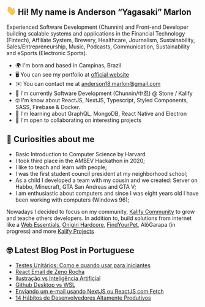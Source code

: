 <img src="https://github.com/tairosonloa/tairosonloa/blob/main/assets/wave.gif?raw=true" width="25px"/> Hi! My name is Anderson “Yagasaki” Marlon
----------------------------

Experienced Software Development (Chunnin) and Front-end Developer building scalable systems and applications in the Financial Technology (Fintech), Affiliate System, Brewery, Healthcare, Journalism, Sustainability, Sales/Entrepreneurship, Music, Podcasts, Communication, Sustainability and eSports (Electronic Sports).

- 🌍  I'm born and based in Campinas, Brazil
- 🖥️  You can see my portfolio at [official website](http://yagasaki.vercel.app/curriculum)
- ✉️  You can contact me at [anderson18.marlon@gmail.com](mailto:anderson18.marlon@gmail.com)
- 🚀  I'm currently Software Development (Chunnin/中忍) @ Stone / Kalify
- 🤓  I'm know about ReactJS, NextJS, Typescript, Styled Components, SASS, Firebase & Docker.
- 🧠  I'm learning about GraphQL, MongoDB, React Native and Electron
- 🤝  I'm open to collaborating on interesting projects

🚀 Curiosities about me
----------------------------

- Basic Introduction to Computer Science by Harvard
- I took third place in the AMBEV Hackathon in 2020;
- I like to teach and learn with people;
- I was the first student council president at my neighborhood school;
- As a child I developed a team with my cousin and we created: Server on Habbo, Minecraft, GTA San Andreas and GTA V;
- I am enthusiastic about computers and since I was eight years old I have been working with computers (Windows 96);

Nowadays I decided to focus on my community, [Kalify Community](https://discord.gg/jhSepmE7nN) to grow and teache others developers. In addition to, build solutions from internet like a [Web Essentials](https://webessentials.com.br), [Onigiri Hardcore](https://onigirihardcore.vercel.app), [FindYourPet](https://findyourpet.vercel.app), AlôGarapa (in progress) and more [Kalify Projects](https://kalify.vercel.app/projetos)

🤓 Latest Blog Post in Portuguese
----------------------------
- [Testes Unitários: Como e quando usar para iniciantes](https://medium.com/@yagasaki7k/teste-unit%C3%A1rios-como-usar-para-iniciantes-e421916f4077)
- [React Email de Zeno Rocha](https://medium.com/@yagasaki7k/react-email-de-zeno-rocha-666fd27ed5ce)
- [Ilustração vs Inteligência Artificial](https://medium.com/@yagasaki7k/ilustra%C3%A7%C3%A3o-vs-intelig%C3%AAncia-artificial-85f77cbe527)
- [Github Desktop vs WSL](https://medium.com/@yagasaki7k/github-desktop-vs-wsl-774809289376)
- [Enviando um e-mail usando NextJS ou ReactJS com Fetch](https://medium.com/@yagasaki7k/enviando-um-e-mail-usando-nextjs-ou-reactjs-com-fetch-1715f09d98eb)
- [14 Hábitos de Desenvolvedores Altamente Produtivos](https://medium.com/@yagasaki7k/14-h%C3%A1bitos-de-desenvolvedores-altamente-produtivos-fff40618f763)

